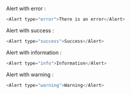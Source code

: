 Alert with error :

```js
<Alert type="error">There is an error</Alert>
```

Alert with success :

```js
<Alert type="success">Success</Alert>
```

Alert with information :

```js
<Alert type="info">Information</Alert>
```

Alert with warning :

```js
<Alert type="warning">Warning</Alert>
```
